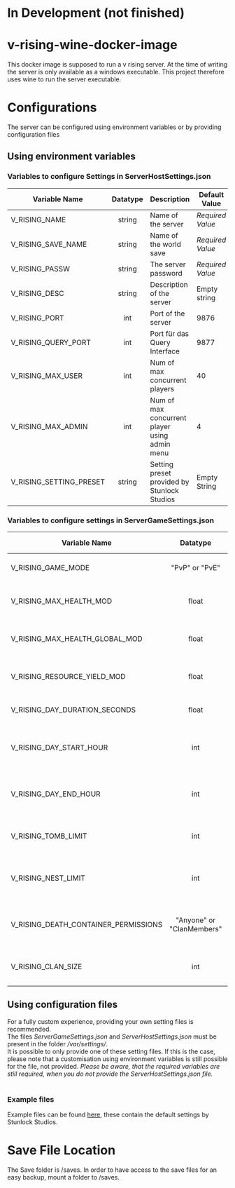 # In Development (not finished)

# v-rising-wine-docker-image

This docker image is supposed to run a v rising server.
At the time of writing the server is only available as a windows executable.
This project therefore uses wine to run the server executable.

# Configurations

The server can be configured using environment variables or by providing configuration files

## Using environment variables

### Variables to configure Settings in ServerHostSettings.json

| Variable Name           | Datatype | Description                                   | Default Value    |
| ----------------------- | :------: | --------------------------------------------- | ---------------- |
| V_RISING_NAME           |  string  | Name of the server                            | _Required Value_ |
| V_RISING_SAVE_NAME      |  string  | Name of the world save                        | _Required Value_ |
| V_RISING_PASSW          |  string  | The server password                           | _Required Value_ |
| V_RISING_DESC           |  string  | Description of the server                     | Empty string     |
| V_RISING_PORT           |   int    | Port of the server                            | 9876             |
| V_RISING_QUERY_PORT     |   int    | Port für das Query Interface                  | 9877             |
| V_RISING_MAX_USER       |   int    | Num of max concurrent players                 | 40               |
| V_RISING_MAX_ADMIN      |   int    | Num of max concurrent player using admin menu | 4                |
| V_RISING_SETTING_PRESET |  string  | Setting preset provided by Stunlock Studios   | Empty String     |

### Variables to configure settings in ServerGameSettings.json

| Variable Name                        |         Datatype          | Description                                       | Default Value |
| ------------------------------------ | :-----------------------: | ------------------------------------------------- | ------------- |
| V_RISING_GAME_MODE                   |      "PvP" or "PvE"       | Whether the game is pvp or pve                    | "PvP"         |
| V_RISING_MAX_HEALTH_MOD              |           float           | Modifier for the health of player characters      | 1.0           |
| V_RISING_MAX_HEALTH_GLOBAL_MOD       |           float           | Modifier for the health of all entities           | 1.0           |
| V_RISING_RESOURCE_YIELD_MOD          |           float           | Modifier for the resource yield                   | 1.0           |
| V_RISING_DAY_DURATION_SECONDS        |           float           | Duration of a day in seconds                      | 1080.0        |
| V_RISING_DAY_START_HOUR              |            int            | Hour of the (in-game) 24h day for the sun to rise | 9             |
| V_RISING_DAY_END_HOUR                |            int            | Hour of the (in-game) 24h day for the sun to set  | 17            |
| V_RISING_TOMB_LIMIT                  |            int            | Limit of number of Tombs in a castle              | 12            |
| V_RISING_NEST_LIMIT                  |            int            | Limit of number of Vermite Nests in a castle      | 4             |
| V_RISING_DEATH_CONTAINER_PERMISSIONS | "Anyone" or "ClanMembers" | Who can pick up items of a dead vampire           | "Anyone"      |
| V_RISING_CLAN_SIZE                   |            int            | Maximum number of players in a clan               | 4             |

## Using configuration files

For a fully custom experience, providing your own setting files is recommended. <br>
The files _ServerGameSettings.json_ and _ServerHostSettings.json_ must be present in the folder _/var/settings/_. <br>
It is possible to only provide one of these setting files. If this is the case, please note that a customisation using environment variables is still possible for the file, not provided. _Please be aware, that the required variables are still required, when you do not provide the ServerHostSettings.json file._ <br><br>

### Example files

Example files can be found [here](./examples), these contain the default settings by Stunlock Studios.

# Save File Location

The Save folder is /saves. In order to have access to the save files for an easy backup, mount a folder to /saves.
